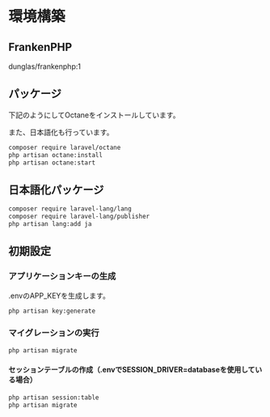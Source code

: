 # 環境構築

## FrankenPHP

dunglas/frankenphp:1

## パッケージ

下記のようにしてOctaneをインストールしています。

また、日本語化も行っています。


```sh
composer require laravel/octane
php artisan octane:install
php artisan octane:start
```

## 日本語化パッケージ

```sh
composer require laravel-lang/lang
composer require laravel-lang/publisher
php artisan lang:add ja
```

## 初期設定

### アプリケーションキーの生成

.envのAPP_KEYを生成します。

```sh
php artisan key:generate
```

### マイグレーションの実行

```sh
php artisan migrate
```

#### セッションテーブルの作成（.envでSESSION_DRIVER=databaseを使用している場合）

```sh
php artisan session:table
php artisan migrate
```
